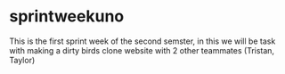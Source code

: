 # sprintweekuno
This is the first sprint week of the second semster, in this we will be task with making a dirty birds clone website with 2 other teammates (Tristan, Taylor)
